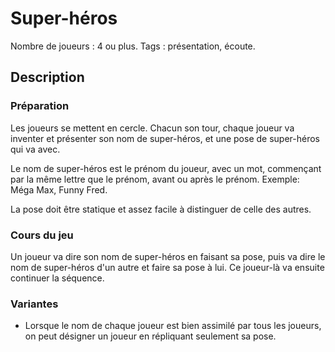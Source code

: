 # Super-héros

Nombre de joueurs : 4 ou plus.
Tags : présentation, écoute.

## Description

### Préparation

Les joueurs se mettent en cercle. Chacun son tour, chaque joueur va inventer et présenter son nom de super-héros, et une pose de super-héros qui va avec.

Le nom de super-héros est le prénom du joueur, avec un mot, commençant par la même lettre que le prénom, avant ou après le prénom. Exemple: Méga Max, Funny Fred.

La pose doit être statique et assez facile à distinguer de celle des autres.

### Cours du jeu

Un joueur va dire son nom de super-héros en faisant sa pose, puis va dire le nom de super-héros d'un autre et faire sa pose à lui. Ce joueur-là va ensuite continuer la séquence.

### Variantes

- Lorsque le nom de chaque joueur est bien assimilé par tous les joueurs, on peut désigner un joueur en répliquant seulement sa pose.
